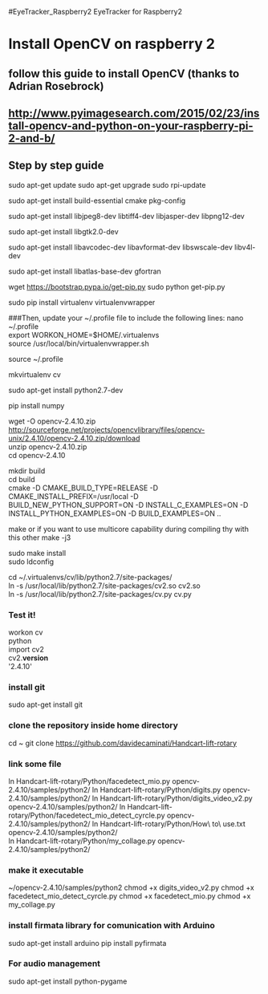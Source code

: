 #EyeTracker_Raspberry2
EyeTracker for Raspberry2

Install OpenCV on raspberry 2
=======
follow this guide to install OpenCV (thanks to Adrian Rosebrock)
-----------
http://www.pyimagesearch.com/2015/02/23/install-opencv-and-python-on-your-raspberry-pi-2-and-b/
-----------
Step by step guide
-----------

sudo apt-get update
sudo apt-get upgrade
sudo rpi-update

sudo apt-get install build-essential cmake pkg-config

sudo apt-get install libjpeg8-dev libtiff4-dev libjasper-dev libpng12-dev

sudo apt-get install libgtk2.0-dev

sudo apt-get install libavcodec-dev libavformat-dev libswscale-dev libv4l-dev

sudo apt-get install libatlas-base-dev gfortran

wget https://bootstrap.pypa.io/get-pip.py
sudo python get-pip.py

sudo pip install virtualenv virtualenvwrapper

###Then, update your ~/.profile  file to include the following lines:
nano ~/.profile  
export WORKON_HOME=$HOME/.virtualenvs  
source /usr/local/bin/virtualenvwrapper.sh  

source ~/.profile

mkvirtualenv cv

sudo apt-get install python2.7-dev

pip install numpy

wget -O opencv-2.4.10.zip http://sourceforge.net/projects/opencvlibrary/files/opencv-unix/2.4.10/opencv-2.4.10.zip/download  
unzip opencv-2.4.10.zip  
cd opencv-2.4.10

mkdir build  
cd build  
cmake -D CMAKE_BUILD_TYPE=RELEASE -D CMAKE_INSTALL_PREFIX=/usr/local -D BUILD_NEW_PYTHON_SUPPORT=ON -D INSTALL_C_EXAMPLES=ON -D INSTALL_PYTHON_EXAMPLES=ON  -D BUILD_EXAMPLES=ON ..

make
or if you want to use multicore capability during compiling thy with this other
make -j3


sudo make install  
sudo ldconfig

cd ~/.virtualenvs/cv/lib/python2.7/site-packages/  
ln -s /usr/local/lib/python2.7/site-packages/cv2.so cv2.so  
ln -s /usr/local/lib/python2.7/site-packages/cv.py cv.py  


### Test it!
workon cv  
python  
import cv2  
cv2.__version__  
'2.4.10'

### install git
sudo apt-get install git

### clone the repository inside home directory
cd ~
git clone https://github.com/davidecaminati/Handcart-lift-rotary

### link some file 
ln Handcart-lift-rotary/Python/facedetect_mio.py opencv-2.4.10/samples/python2/
ln Handcart-lift-rotary/Python/digits.py opencv-2.4.10/samples/python2/
ln Handcart-lift-rotary/Python/digits_video_v2.py opencv-2.4.10/samples/python2/
ln Handcart-lift-rotary/Python/facedetect_mio_detect_cyrcle.py opencv-2.4.10/samples/python2/
ln Handcart-lift-rotary/Python/How\ to\ use.txt opencv-2.4.10/samples/python2/    
ln Handcart-lift-rotary/Python/my_collage.py opencv-2.4.10/samples/python2/

### make it executable
~/opencv-2.4.10/samples/python2
chmod +x digits_video_v2.py
chmod +x facedetect_mio_detect_cyrcle.py
chmod +x facedetect_mio.py
chmod +x my_collage.py

### install firmata library for comunication with Arduino
sudo apt-get install arduino
pip install pyfirmata

### For audio management
sudo apt-get install python-pygame
